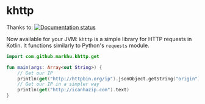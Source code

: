 # khttp
Thanks to: [![Documentation status](https://readthedocs.org/projects/khttp/badge/?version=latest)](http://khttp.readthedocs.org/en/latest/?badge=latest)

Now available for your JVM: `khttp` is a simple library for HTTP requests in Kotlin. It functions similarly to Python's `requests` module.

```kotlin
import com.github.markhu.khttp.get

fun main(args: Array<out String>) {
    // Get our IP
    println(get("http://httpbin.org/ip").jsonObject.getString("origin"))
    // Get our IP in a simpler way
    println(get("http://icanhazip.com").text)
}
```

